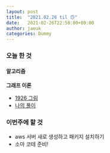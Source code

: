 ```yaml
---
layout: post
title:  "2021.02.26 til 🙃"
date:   2021-02-26T22:50:00+09:00
author: jaeuk
categories: Dummy
---
```


### **오늘 한 것**

#### 알고리즘

**그래프 이론**
- [1926 그림](https://www.acmicpc.net/problem/2178)
- [나의 풀이](https://nyanguk.tistory.com/70)

### **이번주에 할 것**
- aws 서버 새로 생성하고 패키지 설치하기
- 소마 코테 준비!

